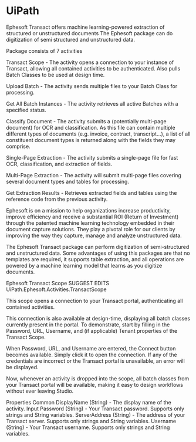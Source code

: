# UiPath
Ephesoft Transact offers machine learning-powered extraction of structured or unstructured documents
The Ephesoft package can do digitization of semi structured and unstructured data.

Package consists of 7 activities

Transact Scope - The activity opens a connection to your instance of Transact, allowing all contained activities to be authenticated. Also pulls Batch Classes to be used at design time. 

Upload Batch - The activity sends multiple files to your Batch Class for processing.

Get All Batch Instances - The activity retrieves all active Batches with a specified status.

Classify Document - The activity submits a (potentially multi-page document) for OCR and classification. As this file can contain multiple different types of documents (e.g. invoice, contract, transcript...), a list of all constituent document types is returned along with the fields they may comprise.

Single-Page Extraction - The activity submits a single-page file for fast OCR, classification, and extraction of fields.

Multi-Page Extraction - The activity will submit multi-page files covering several document types and tables for processing. 

Get Extraction Results - Retrieves extracted fields and tables using the reference code from the previous activity.



Ephesoft is on a mission to help organizations increase productivity, improve efficiency and receive a substantial ROI (Return of Investment) through the patented machine learning technology embedded in their document capture solutions. They play a pivotal role for our clients by improving the way they capture, manage and analyze unstructured data.

The Ephesoft Transact package can perform digitization of semi-structured and unstructured data. Some advantages of using this packages are that no templates are required, it supports table extraction, and all operations are powered by a machine learning model that learns as you digitize documents.









Ephesoft Transact Scope
SUGGEST EDITS
UiPath.Ephesoft.Activities.TransactScope

This scope opens a connection to your Transact portal, authenticating all contained activities.

This connection is also available at design-time, displaying all batch classes currently present in the portal. To demonstrate, start by filling in the Password, URL, Username, and (if applicable) Tenant properties of the Transact Scope.


When Password, URL, and Username are entered, the Connect button becomes available. Simply click it to open the connection. If any of the credentials are incorrect or the Transact portal is unavailable, an error will be displayed.


Now, whenever an activity is dropped into the scope, all batch classes from your Transact portal will be available, making it easy to design workflows without ever leaving Studio.


Properties
Common
DisplayName (String) - The display name of the activity.
Input
Password (String) - Your Transact password. Supports only strings and String variables.
ServerAddress (String) - The address of your Transact server. Supports only strings and String variables.
Username (String) - Your Transact username. Supports only strings and String variables.
